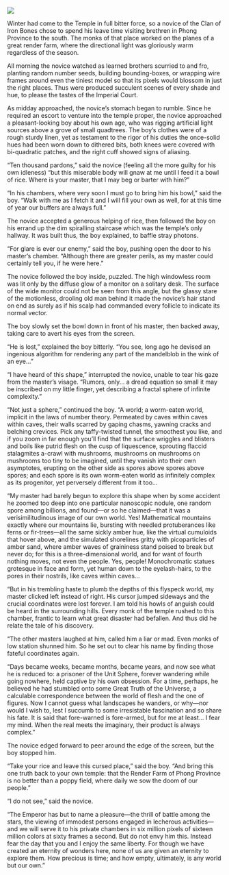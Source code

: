 ![](/pages/case-128/stairs.jpg)

Winter had come to the Temple in full bitter force, so a novice of the Clan of Iron Bones chose to spend his leave time visiting brethren in Phong Province to the south.  The monks of that place worked on the planes of a great render farm, where the directional light was gloriously warm regardless of the season.

All morning the novice watched as learned brothers scurried to and fro, planting random number seeds, building bounding-boxes, or wrapping wire frames around even the tiniest model so that its pixels would blossom in just the right places.  Thus were produced succulent scenes of every shade and hue, to please the tastes of the Imperial Court.

As midday approached, the novice’s stomach began to rumble. Since he required an escort to venture into the temple proper, the novice approached a pleasant-looking boy about his own age, who was rigging artificial light sources above a grove of small quadtrees.  The boy’s clothes were of a rough sturdy linen, yet as testament to the rigor of his duties the once-solid hues had been worn down to dithered bits, both knees were covered with bi-quadratic patches, and the right cuff showed signs of aliasing.

“Ten thousand pardons,” said the novice (feeling all the more guilty for his own idleness) “but this miserable body will gnaw at me until I feed it a bowl of rice.  Where is your master, that I may beg or barter with him?”

“In his chambers, where very soon I must go to bring him his bowl,” said the boy.  “Walk with me as I fetch it and I will fill your own as well, for at this time of year our buffers are always full.”

The novice accepted a generous helping of rice, then followed the boy on his errand up the dim spiralling staircase which was the temple’s only hallway.  It was built thus, the boy explained, to baffle stray photons.

“For glare is ever our enemy,” said the boy, pushing open the door to his master’s chamber.  “Although there are greater perils, as my master could certainly tell you, if he were here.”

The novice followed the boy inside, puzzled.  The high windowless room was lit only by the diffuse glow of a monitor on a solitary desk.  The surface of the wide monitor could not be seen from this angle, but the glassy stare of the motionless, drooling old man behind it made the novice’s hair stand on end as surely as if his scalp had commanded every follicle to indicate its normal vector.

The boy slowly set the bowl down in front of his master, then backed away, taking care to avert his eyes from the screen.

“He is lost,” explained the boy bitterly.  “You see, long ago he devised an ingenious algorithm for rendering any part of the mandelblob in the wink of an eye...”

“I have heard of this shape,” interrupted the novice, unable to tear his gaze from the master’s visage.  “Rumors, only... a dread equation so small it may be inscribed on my little finger, yet describing a fractal sphere of infinite complexity.”

“Not just a sphere,” continued the boy.  “A world; a worm-eaten world, implicit in the laws of number theory. Permeated by caves within caves within caves, their walls scarred by gaping chasms, yawning cracks and belching crevices.  Pick any taffy-twisted tunnel, the smoothest you like, and if you zoom in far enough you’ll find that the surface wriggles and blisters and boils like putrid flesh on the cusp of liquescence, sprouting flaccid stalagmites a-crawl with mushrooms, mushrooms on mushrooms on mushrooms too tiny to be imagined, until they vanish into their own asymptotes, erupting on the other side as spores above spores above spores; and each spore is its own worm-eaten world as infinitely complex as its progenitor, yet perversely different from it too...

“My master had barely begun to explore this shape when by some accident he zoomed too deep into one particular nanoscopic nodule, one random spore among billions, and found—or so he claimed—that it was a verisimilitudinous image of our own world. Yes! Mathematical mountains exactly where our mountains lie, bursting with needled protuberances like ferns or fir-trees—all the same sickly amber hue, like the virtual cumuloids that hover above, and the simulated shorelines gritty with picoparticles of amber sand, where amber waves of graininess stand poised to break but never do; for this is a three-dimensional world, and for want of fourth nothing moves, not even the people.  Yes, people! Monochromatic statues grotesque in face and form, yet human down to the eyelash-hairs, to the pores in their nostrils, like caves within caves...

“But in his trembling haste to plumb the depths of this flyspeck world, my master clicked left instead of right. His cursor jumped sideways and the crucial coordinates were lost forever.  I am told his howls of anguish could be heard in the surrounding hills.  Every monk of the temple rushed to this chamber, frantic to learn what great disaster had befallen. And thus did he relate the tale of his discovery.

“The other masters laughed at him, called him a liar or mad. Even monks of low station shunned him.  So he set out to clear his name by finding those fateful coordinates again.

“Days became weeks, became months, became years, and now see what he is reduced to: a prisoner of the Unit Sphere, forever wandering while going nowhere, held captive by his own obsession.  For a time, perhaps, he believed he had stumbled onto some Great Truth of the Universe, a calculable correspondence between the world of flesh and the one of figures.  Now I cannot guess what landscapes he wanders, or why—nor would I wish to, lest I succumb to some irresistable fascination and so share his fate.  It is said that fore-warned is fore-armed, but for me at least... I fear my mind.  When the real meets the imaginary, their product is always complex.”

The novice edged forward to peer around the edge of the screen, but the boy stopped him.

“Take your rice and leave this cursed place,” said the boy. “And bring this one truth back to your own temple: that the Render Farm of Phong Province is no better than a poppy field, where daily we sow the doom of our people.”

“I do not see,” said the novice.

“The Emperor has but to name a pleasure—the thrill of battle among the stars, the viewing of immodest persons engaged in lecherous activities—and we will serve it to his private chambers in six million pixels of sixteen million colors at sixty frames a second.  But do not envy him this.  Instead fear the day that you and I enjoy the same liberty.  For though we have created an eternity of wonders here, none of us are given an eternity to explore them.  How precious is time; and how empty, ultimately, is any world but our own.” 
